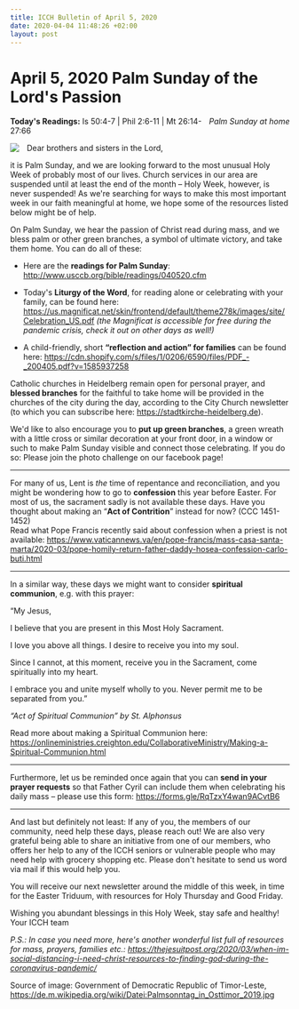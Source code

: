 ```yaml
---
title: ICCH Bulletin of April 5, 2020
date: 2020-04-04 11:48:26 +02:00
layout: post
---
```


# April 5, 2020 Palm Sunday of the Lord's Passion
<span style="float: right"><em>Palm Sunday at home</em></span>
**Today's Readings:** Is 50:4-7 | Phil 2:6-11 | Mt 26:14-27:66


<img style="float: left; margin-right: 1em;" src="https://upload.wikimedia.org/wikipedia/commons/thumb/a/a6/Palmsonntag_in_Osttimor_2019.jpg/800px-Palmsonntag_in_Osttimor_2019.jpg">

Dear brothers and sisters in the Lord,

it is Palm Sunday, and we are looking forward to the most unusual Holy Week of probably most of our lives. Church services in our area are suspended until at least the end of the month – Holy Week,  however, is never suspended! As we're searching for ways to make this most important week in our faith meaningful at home, we hope some of the resources listed below might be of help.

On Palm Sunday, we hear the passion of Christ read during mass, and we bless palm or other green branches, a symbol of ultimate victory, and take them home. You can do all of these:

- Here are the **readings for Palm Sunday**: http://www.usccb.org/bible/readings/040520.cfm 

- Today's **Liturgy of the Word**, for reading alone or celebrating with your family, can be found here: https://us.magnificat.net/skin/frontend/default/theme278k/images/site/Celebration_US.pdf
*(the Magnificat is accessible for free during the pandemic crisis, check it out on other days as well!)*

- A child-friendly, short **“reflection and action” for families** can be found here: https://cdn.shopify.com/s/files/1/0206/6590/files/PDF_-_200405.pdf?v=1585937258 

Catholic churches in Heidelberg remain open for personal prayer, and **blessed branches** for the faithful to take home will be provided in the churches of the city during the day, according to the City Church newsletter (to which you can subscribe here: https://stadtkirche-heidelberg.de).

We'd like to also encourage you to **put up green branches**, a green wreath with a little cross or similar decoration at your front door, in a window or such to make Palm Sunday visible and connect those celebrating. If you do so: Please join the photo challenge on our facebook page! 

---

For many of us, Lent is *the* time of repentance and reconciliation, and you might be wondering how to go to **confession** this year before Easter. For most of us, the sacrament sadly is not available these days. Have you thought about making an “**Act of Contrition**” instead for now? (CCC 1451-1452)  
Read what Pope Francis recently said about confession when a priest is not available: https://www.vaticannews.va/en/pope-francis/mass-casa-santa-marta/2020-03/pope-homily-return-father-daddy-hosea-confession-carlo-buti.html 

---

In a similar way, these days we might want to consider **spiritual communion**, e.g. with this prayer: 

“My Jesus,

I believe that you are present in this Most Holy Sacrament.

I love you above all things. I desire to receive you into my soul.

Since I cannot, at this moment, receive you in the Sacrament, come spiritually into my heart.

I embrace you and unite myself wholly to you. Never permit me to be separated from you.”

*“Act of Spiritual Communion” by St. Alphonsus*

Read more about making a Spiritual Communion here: https://onlineministries.creighton.edu/CollaborativeMinistry/Making-a-Spiritual-Communion.html 

---

Furthermore, let us be reminded once again that you can **send in your prayer requests** so that Father Cyril can include them when celebrating his daily mass – please use this form: https://forms.gle/RqTzxY4wan9ACvtB6

---

And last but definitely not least: If any of you, the members of our community, need help these days, please reach out! We are also very grateful being able to share an initiative from one of our members, who offers her help to any of the ICCH seniors or vulnerable people who may need help with grocery shopping etc. Please don't hesitate to send us word via mail if this would help you.

You will receive our next newsletter around the middle of this week, in time for the Easter Triduum, with resources for Holy Thursday and Good Friday. 

Wishing you abundant blessings in this Holy Week,
stay safe and healthy!
Your ICCH team

*P.S.: In case you need more, here's another wonderful list full of  resources for mass, prayers, families etc.: https://thejesuitpost.org/2020/03/when-im-social-distancing-i-need-christ-resources-to-finding-god-during-the-coronavirus-pandemic/*

Source of image: Government of Democratic Republic of Timor-Leste, https://de.m.wikipedia.org/wiki/Datei:Palmsonntag_in_Osttimor_2019.jpg




